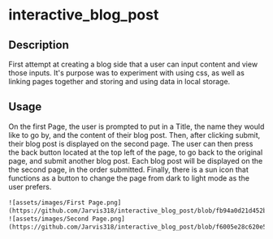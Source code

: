# interactive_blog_post

## Description
First attempt at creating a blog side that a user can input content and view those inputs. It's purpose was to experiment with using css, as well as linking pages together and storing and using data in local storage. 

## Usage
On the first Page, the user is prompted to put in a Title, the name they would like to go by, and the content of their blog post. Then, after clicking submit, their blog post is displayed on the second page. The user can then press the back button located at the top left of the page, to go back to the original page, and submit another blog post. Each blog post will be displayed on the the second page, in the order submitted. Finally, there is a sun icon that functions as a button to change the page from dark to light mode as the user prefers.

    ![assets/images/First Page.png](https://github.com/Jarvis318/interactive_blog_post/blob/fb94a0d21d452b1ca6aba626ed1cfabaccc155ac/assets/images/First%20Page.png)
    ![assets/images/Second Page.png](https://github.com/Jarvis318/interactive_blog_post/blob/f6005e28c620e51aaf254d4b85688ce879314924/assets/images/Second%20Page.png)
